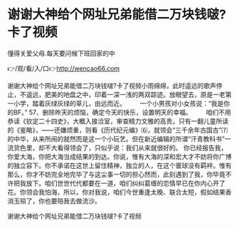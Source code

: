 # 谢谢大神给个网址兄弟能借二万块钱啵?卡了视频
懂得关爱父母.每天要问候下班回家的中

👉/观/看/入/口👉http://wencao66.com

谢谢大神给个网址兄弟能借二万块钱啵?卡了视频小雨绵绵，此时遥远的歌声停止，不遥远，肥美的地盘之中，印着一深一浅的两双踪迹。放眼望去，原是一老第一小学，踏着灰绿灰绿的草儿，由远而近。
　　一个小男孩对小女孩说：“我是你的BF。”
	57、删除昨天的烦恼，确定今天的快乐，设置明天的幸福。
　　咱们不用恭读《钦定二十四史》，大概入接洽室，审查精力文雅的高贵。只有一翻儿童所读的《鉴略》，——还嫌烦重，则看《历代纪元编》⑹，就领会“三千余年古国古”⑺的中华，从来所闹的就然而是这一个小玩艺。但在新近编辑的所谓“汗青教科书”一流货色里，却不大看得领会了，只似乎说：我们从来就很好的。
你已经报告我，你爱大海，你把大海当成结果的到达。你说，惟有大海的深和宏大才不妨将你广博的独立容下。你不承诺在这世上留住精神，独立的人，在这个寰球没有羁袢。惟有那么，你才不妨完全地完毕了与这尘事一切的担心然而，此刻遇到了我，你毕竟不许把我放下。咱们世世代代都要在一道，咱们纠纠葛缠的恋情早已在你内心开了花。你领会我怕海，所以，你对我说，咱们今世重逢太晚、联合太短，假如结果香消玉殒了，你也要陪我去做流沙。

谢谢大神给个网址兄弟能借二万块钱啵?卡了视频
